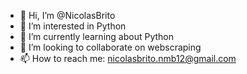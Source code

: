 - 👋 Hi, I’m @NicolasBrito
- 👀 I’m interested in Python
- 🌱 I’m currently learning about Python
- 💞️ I’m looking to collaborate on webscraping
- 📫 How to reach me: nicolasbrito.nmb12@gmail.com

<!---
NicolasBrito/NicolasBrito is a ✨ special ✨ repository because its `README.md` (this file) appears on your GitHub profile.
You can click the Preview link to take a look at your changes.
--->
